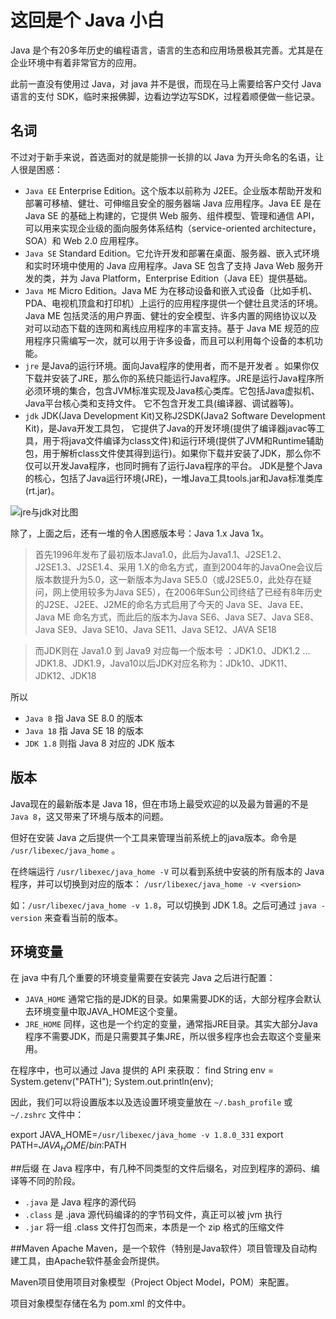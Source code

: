 # 这回是个 Java 小白
Java 是个有20多年历史的编程语言，语言的生态和应用场景极其完善。尤其是在企业环境中有着非常官方的应用。

此前一直没有使用过 Java，对 java 并不是很，而现在马上需要给客户交付 Java 语言的支付 SDK，临时来报佛脚，边看边学边写SDK，过程着顺便做一些记录。

## 名词
不过对于新手来说，首选面对的就是能排一长排的以 Java 为开头命名的名语，让人很是困惑：

- `Java EE` Enterprise Edition。这个版本以前称为 J2EE。企业版本帮助开发和部署可移植、健壮、可伸缩且安全的服务器端 Java 应用程序。Java EE 是在 Java SE 的基础上构建的，它提供 Web 服务、组件模型、管理和通信 API，可以用来实现企业级的面向服务体系结构（service-oriented architecture，SOA）和 Web 2.0 应用程序。
- `Java SE` Standard Edition。它允许开发和部署在桌面、服务器、嵌入式环境和实时环境中使用的 Java 应用程序。Java SE 包含了支持 Java Web 服务开发的类，并为 Java Platform，Enterprise Edition（Java EE）提供基础。
- `Java ME` Micro Edition。Java ME 为在移动设备和嵌入式设备（比如手机、PDA、电视机顶盒和打印机）上运行的应用程序提供一个健壮且灵活的环境。Java ME 包括灵活的用户界面、健壮的安全模型、许多内置的网络协议以及对可以动态下载的连网和离线应用程序的丰富支持。基于 Java ME 规范的应用程序只需编写一次，就可以用于许多设备，而且可以利用每个设备的本机功能。
- `jre` 是Java的运行环境。面向Java程序的使用者，而不是开发者 。如果你仅下载并安装了JRE，那么你的系统只能运行Java程序。JRE是运行Java程序所必须环境的集合，包含JVM标准实现及Java核心类库。它包括Java虚拟机、Java平台核心类和支持文件。 它不包含开发工具(编译器、调试器等)。
- `jdk` JDK(Java Development Kit)又称J2SDK(Java2 Software Development Kit)，是Java开发工具包， 它提供了Java的开发环境(提供了编译器javac等工具，用于将java文件编译为class文件)和运行环境(提供了JVM和Runtime辅助包，用于解析class文件使其得到运行)。如果你下载并安装了JDK，那么你不仅可以开发Java程序，也同时拥有了运行Java程序的平台。 JDK是整个Java的核心，包括了Java运行环境(JRE)，一堆Java工具tools.jar和Java标准类库 (rt.jar)。


![jre与jdk对比图](https://tva1.sinaimg.cn/large/e6c9d24egy1h1r10a12o9j20fk0b2t9r.jpg)


除了，上面之后，还有一堆的令人困惑版本号：Java 1.x Java 1x。

> 首先1996年发布了最初版本Java1.0，此后为Java1.1、J2SE1.2、J2SE1.3、J2SE1.4、采用 1.X的命名方式，直到2004年的JavaOne会议后版本数提升为5.0，这一新版本为Java SE5.0（或J2SE5.0，此处存在疑问，网上使用较多为Java SE5），在2006年Sun公司终结了已经有8年历史的J2SE、J2EE、J2ME的命名方式启用了今天的 Java SE、Java EE、Java ME  命名方式，而此后的版本为Java SE6、Java SE7、Java SE8、Java SE9、Java SE10、Java SE11、Java SE12、JAVA SE18

> 而JDK则在 Java1.0 到 Java9 对应每一个版本号 ：JDK1.0、JDK1.2 ... JDK1.8、JDK1.9，Java10以后JDK对应名称为：JDk10、JDK11、JDK12、JDK18

所以
- `Java 8` 指 Java SE 8.0 的版本
- `Java 18` 指 Java SE 18 的版本 
- `JDK 1.8` 则指 Java 8 对应的 JDK 版本

## 版本
Java现在的最新版本是 Java 18，但在市场上最受欢迎的以及最为普遍的不是  `Java 8`，这又带来了环境与版本的问题。

但好在安装 Java 之后提供一个工具来管理当前系统上的java版本。命令是 `/usr/libexec/java_home` 。

在终端运行 `/usr/libexec/java_home -V` 可以看到系统中安装的所有版本的 Java  程序，并可以切换到对应的版本： `/usr/libexec/java_home -v <version>`

如：`/usr/libexec/java_home -v 1.8`，可以切换到 JDK 1.8。之后可通过 `java -version` 来查看当前的版本。

## 环境变量
在 java 中有几个重要的环境变量需要在安装完 Java 之后进行配置：
- `JAVA_HOME` 通常它指的是JDK的目录。如果需要JDK的话，大部分程序会默认去环境变量中取JAVA\_HOME这个变量。
- `JRE_HOME` 同样，这也是一个约定的变量，通常指JRE目录。其实大部分Java程序不需要JDK，而是只需要其子集JRE，所以很多程序也会去取这个变量来用。

在程序中，也可以通过 Java 提供的 API 来获取：
find String env = System.getenv("PATH");
System.out.println(env);

因此，我们可以将设置版本以及选设置环境变量放在 `~/.bash_profile` 或 `~/.zshrc` 文件中：

export JAVA_HOME=`/usr/libexec/java_home -v 1.8.0_331`
export PATH=${JAVA_HOME}/bin:$PATH

##后缀
在 Java 程序中，有几种不同类型的文件后缀名，对应到程序的源码、编译等不同的阶段。

- `.java` 是 Java 程序的源代码
- `.class` 是 .java 源代码编译的的字节码文件，真正可以被 jvm 执行
- `.jar` 将一组 .class 文件打包而来，本质是一个 zip 格式的压缩文件

##Maven
Apache Maven，是一个软件（特别是Java软件）项目管理及自动构建工具，由Apache软件基金会所提供。

Maven项目使用项目对象模型（Project Object Model，POM）来配置。

项目对象模型存储在名为 pom.xml 的文件中。
